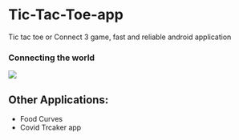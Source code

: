# Tic-Tac-Toe-app
Tic tac toe or Connect 3 game, fast and reliable android application
### Connecting the world
<img src="https://github.com/jayantsadhu/android-projects-public/blob/main/android_developer.gif">

## Other Applications:
* Food Curves
* Covid Trcaker app
